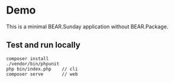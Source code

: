 # Demo

This is a minimal BEAR.Sunday application without BEAR.Package.
 
## Test and run locally

```
composer install
./vendor/bin/phpunit
php bin/index.php    // cli
composer serve       // web
```

